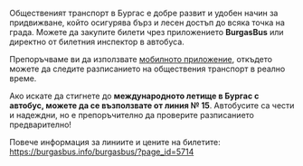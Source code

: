 Общественият транспорт в Бургас е добре развит и удобен начин за придвижване, който осигурява бърз и лесен достъп до всяка точка на града. Можете да закупите билети чрез приложението **BurgasBus** или директно от билетния инспектор в автобуса.

Препоръчваме ви да използвате <a href="https://transport.burgasbus.info/" target="_blank">мобилното приложение</a>, откъдето можете да следите разписанието на обществения транспорт в реално време.

Ако искате да стигнете до **международното летище в Бургас с автобус, можете да се възползвате от линия № 15**. Автобусите са чести и надеждни, но е препоръчително да проверите разписанието предварително!

Повече информация за линиите и цените на билетите:<br/>
<a href="https://burgasbus.info/burgasbus/?page_id=5714" target="_blank">https://burgasbus.info/burgasbus/?page_id=5714</a>
